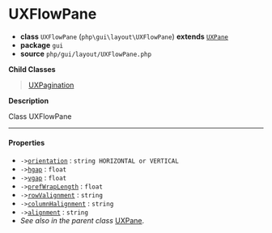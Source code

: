 # UXFlowPane

- **class** `UXFlowPane` (`php\gui\layout\UXFlowPane`) **extends** [`UXPane`](https://github.com/jphp-group/jphp-gui-ext/blob/master/jphp-gui-ext/api-docs/classes/php/gui/layout/UXPane.md)
- **package** `gui`
- **source** `php/gui/layout/UXFlowPane.php`

**Child Classes**

> [UXPagination](https://github.com/jphp-group/jphp-gui-ext/blob/master/jphp-gui-ext/api-docs/classes/php/gui/UXPagination.md)

**Description**

Class UXFlowPane

---

#### Properties

- `->`[`orientation`](#prop-orientation) : `string HORIZONTAL or VERTICAL`
- `->`[`hgap`](#prop-hgap) : `float`
- `->`[`vgap`](#prop-vgap) : `float`
- `->`[`prefWrapLength`](#prop-prefwraplength) : `float`
- `->`[`rowValignment`](#prop-rowvalignment) : `string`
- `->`[`columnHalignment`](#prop-columnhalignment) : `string`
- `->`[`alignment`](#prop-alignment) : `string`
- *See also in the parent class* [UXPane](https://github.com/jphp-group/jphp-gui-ext/blob/master/jphp-gui-ext/api-docs/classes/php/gui/layout/UXPane.md).